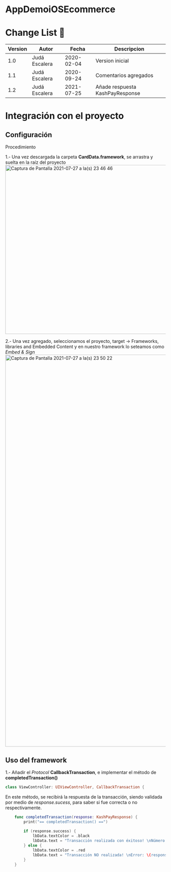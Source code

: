 # AppDemoiOSEcommerce

# Change List :green_book:

Version | Autor | Fecha | Descripcion
--------|---------------------|------------|----------------
1.0 | Judá Escalera| 2020-02-04 | Version inicial
1.1 | Judá Escalera| 2020-09-24 | Comentarios agregados
1.2 | Judá Escalera| 2021-07-25 | Añade respuesta KashPayResponse

# Integración con el proyecto

## Configuración

Procedimiento

1.- Una vez descargada la carpeta **CardData.framework**, se arrastra y suelta en la raíz del proyecto
<img width="530" alt="Captura de Pantalla 2021-07-27 a la(s) 23 46 46" src="https://user-images.githubusercontent.com/28871704/127265544-67e32286-6a07-46f6-ae79-97f2c65d0dd1.png">

2.- Una vez agregado, seleccionamos el proyecto, target -> Frameworks, libraries and Embedded Content y en nuestro framework lo seteamos como *Embed & Sign*
<img width="1229" alt="Captura de Pantalla 2021-07-27 a la(s) 23 50 22" src="https://user-images.githubusercontent.com/28871704/127266005-62c500f7-41b3-4a4b-befb-bd45d660612a.png">

## Uso del framework

1.- Añadir el *Protocol* **CallbackTransaction**, e implementar el método de **completedTransaction()**
```swift 
class ViewController: UIViewController, CallbackTransaction {
```
   En este método, se recibirá la respuesta de la transacción, siendo validada por medio de *response.sucess*, para saber si fue correcta o no respectivamente.

```swift 
    func completedTransaction(response: KashPayResponse) {
        print("== completedTransaction() ==")
        
        if (response.success) {
            lbData.textColor = .black
            lbData.text = "Transacción realizada con éxitoso! \nNúmero de autorización: \(response.authorizationNumber ?? "000")"
        } else {
            lbData.textColor = .red
            lbData.text = "Transacción NO realizada! \nError: \(response.errorMessage ?? "errorMessage")"
        }
    }
```

